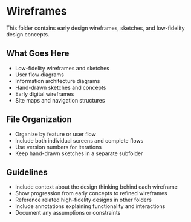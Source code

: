 # Wireframes

This folder contains early design wireframes, sketches, and low-fidelity design concepts.

## What Goes Here
- Low-fidelity wireframes and sketches
- User flow diagrams
- Information architecture diagrams
- Hand-drawn sketches and concepts
- Early digital wireframes
- Site maps and navigation structures

## File Organization
- Organize by feature or user flow
- Include both individual screens and complete flows
- Use version numbers for iterations
- Keep hand-drawn sketches in a separate subfolder

## Guidelines
- Include context about the design thinking behind each wireframe
- Show progression from early concepts to refined wireframes
- Reference related high-fidelity designs in other folders
- Include annotations explaining functionality and interactions
- Document any assumptions or constraints